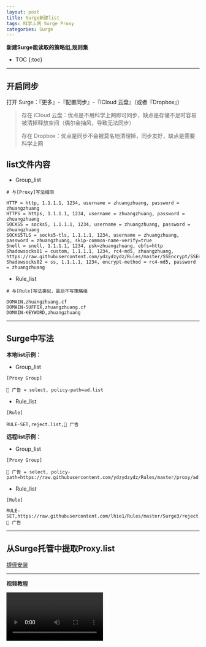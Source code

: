 ```yaml
---
layout: post
title: Surge新建list
tags: 科学上网 Surge Proxy
categories: Surge
---
```


**新建Surge能读取的策略组,规则集**

<!-- more -->

* TOC
{:toc}
---

## 开启同步

打开 Surge：『更多』-『配置同步』-『iCloud 云盘』（或者『Dropbox』）

> 存在 iCloud 云盘：优点是不用科学上网即可同步，缺点是存储不足时容易被清掉释放空间（偶尔会抽风，导致无法同步）
>
> 存在 Dropbox：优点是同步不会被莫名地清理掉，同步友好，缺点是需要科学上网

## list文件内容

* Group_list  

```
# 与[Proxy]写法相同

HTTP = http, 1.1.1.1, 1234, username = zhuangzhuang, password = zhuangzhuang
HTTPS = https, 1.1.1.1, 1234, username = zhuangzhuang, password = zhuangzhuang
SOCKS5 = socks5, 1.1.1.1, 1234, username = zhuangzhuang, password = zhuangzhuang
SOCKS5TLS = socks5-tls, 1.1.1.1, 1234, username = zhuangzhuang, password = zhuangzhuang, skip-common-name-verify=true
Snell = snell, 1.1.1.1, 1234, psk=zhuangzhuang, obfs=http
Shadowsocks01 = custom, 1.1.1.1, 1234, rc4-md5, zhuangzhuang, https://raw.githubusercontent.com/ydzydzydz/Rules/master/SSEncrypt/SSEncrypt.module
Shadowsocks02 = ss, 1.1.1.1, 1234, encrypt-method = rc4-md5, password = zhuangzhuang
```

* Rule_list   

```
# 与[Rule]写法类似，最后不写策略组

DOMAIN,zhuangzhuang.cf
DOMAIN-SUFFIX,zhuangzhuang.cf
DOMAIN-KEYWORD,zhuangzhuang
```

---

## Surge中写法

**本地list示例：**  

* Group_list  


```   
[Proxy Group]

🚦 广告 = select, policy-path=ad.list
```


* Rule_list   

```   
[Rule]

RULE-SET,reject.list,🚦 广告
```

**远程list示例：**  

* Group_list  


```   
[Proxy Group]

🚦 广告 = select, policy-path=https://raw.githubusercontent.com/ydzydzydz/Rules/master/proxy/ad.list
```


* Rule_list   

```   
[Rule]

RULE-SET,https://raw.githubusercontent.com/lhie1/Rules/master/Surge3/reject.list,🚦 广告
```

---


## 从Surge托管中提取Proxy.list

[捷径安装](https://www.icloud.com/shortcuts/aea7e03f1d11479f9d69f4a3f405927b)



---
**视频教程**

<video hight="123" width="50%" src="https://raw.githubusercontent.com/ydzydzydz/blogphoto/master/list/list.mp4" controls="controls">
</video>


